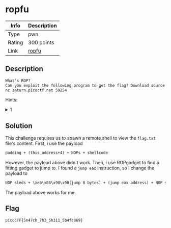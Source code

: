 # ropfu

|Info           |Description                    |
|---------------|-------------------------------|
|Type           |pwn|
|Rating         |300 points|
|Link           |[ropfu](https://play.picoctf.org/practice/challenge/292)|

## Description

```txt
What's ROP?
Can you exploit the following program to get the flag? Download source.
nc saturn.picoctf.net 59254
```

Hints:
<details>
    <summary>1</summary>
    This is a classic ROP to get a shell
</details>

## Solution

This challenge requires us to spawn a remote shell to view the `flag.txt` file's
content. First, i use the payload 

```txt
padding + (this_address+4) + NOPs + shellcode
```

However, the payload above didn't work. Then, i use ROPgadget to find a fitting
gadget to jump to. I found a `jump eax` instruction, so i change the payload to

```txt
NOP sleds + \xeb\x08\x90\x90(jump 8 bytes) + (jump eax address) + NOP sleds + shellcode
```

The payload above works for me.

## Flag

```txt
picoCTF{5n47ch_7h3_5h311_5b4fc869}
```


